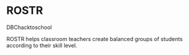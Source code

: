 # ROSTR
DBChacktoschool

ROSTR helps classroom teachers create balanced groups of students according to their skill level. 
